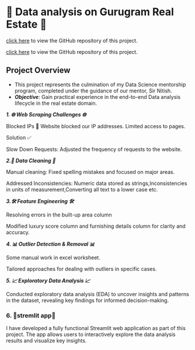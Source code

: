 # 🏡 Data analysis on Gurugram Real Estate 🏡
[click here](https://github.com/gitmangal/Real_state_analysis) to view the GitHub repository of this project.

[click here](https://github.com/gitmangal/Real_state_analysis) to view the GitHub repository of this project.

## Project Overview
* This project represents the culmination of my Data Science mentorship program, completed under the guidance of our mentor, Sir Nitish.
* ***Objective***: Gain practical experience in the end-to-end Data analysis lifecycle in the real estate domain.
  
***1. 🌐 Web Scraping Challenges 🌐***

Blocked IPs 🚫
Website blocked our IP addresses.
Limited access to pages.

Solution ✅

Slow Down Requests: Adjusted the frequency of requests to the website.

***2.🧹 Data Cleaning 🧹***

Manual cleaning: Fixed spelling mistakes and focused on major areas.

Addressed Inconsistencies: Numeric data stored as strings,Inconsistencies in units of measurement,Converting all text to a lower case etc.

***3.🛠️ Feature Engineering 🛠️***

Resolving errors in the built-up area column

Modified luxury score column and furnishing details column for clarity and accuracy.

***4. 📊 Outlier Detection & Removal 📊***

Some manual work in excel worksheet.

Tailored approaches for dealing with outliers in specific cases.

***5. 📈 Exploratory Data Analysis 📈***

Conducted exploratory data analysis (EDA) to uncover insights and patterns in the dataset, revealing key findings for informed decision-making.

### 6. 🎯stremlit app🎯
I have developed a fully functional Streamlit web application as part of this project. The app allows users to interactively explore the data analysis results and visualize key insights.



